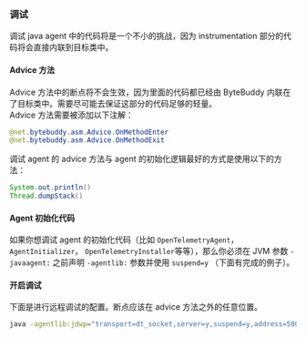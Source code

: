 ### 调试

调试 java agent 中的代码将是一个不小的挑战，因为 instrumentation 部分的代码将会直接内联到目标类中。

#### Advice 方法

Advice 方法中的断点将不会生效，因为里面的代码都已经由 ByteBuddy 内联在了目标类中。需要尽可能去保证这部分的代码足够的轻量。  
Advice 方法需要被添加以下注解：

```java
@net.bytebuddy.asm.Advice.OnMethodEnter
@net.bytebuddy.asm.Advice.OnMethodExit
```

调试 agent 的 advice 方法与 agent 的初始化逻辑最好的方式是使用以下的方法：

```java
System.out.println()
Thread.dumpStack()
```

#### Agent 初始化代码

如果你想调试 agent 的初始化代码（比如 `OpenTelemetryAgent`，`AgentInitializer`， `OpenTelemetryInstaller`等等），那么你必须在 JVM 参数
`-javaagent:` 之前声明 `-agentlib:` 参数并使用 `suspend=y` （下面有完成的例子）。

#### 开启调试

下面是进行远程调试的配置。断点应该在 advice 方法之外的任意位置。

```bash
java -agentlib:jdwp="transport=dt_socket,server=y,suspend=y,address=5000" -javaagent:opentelemetry-javaagent-<version>-all.jar -jar app.jar
```

